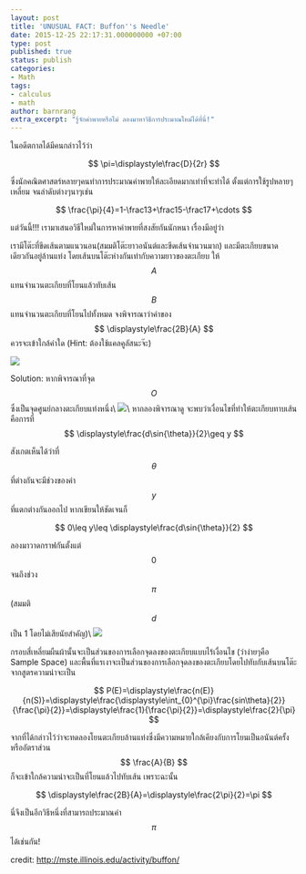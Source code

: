 ```yaml
---
layout: post
title: 'UNUSUAL FACT: Buffon''s Needle'
date: 2015-12-25 22:17:31.000000000 +07:00
type: post
published: true
status: publish
categories:
- Math
tags:
- calculus
- math
author: barnrang
extra_excerpt: "รู้จักค่าพายหรือไม่ ลองมาหาวิธีการประมาณใหม่ได้ที่นี่!"
---
```

ในอดีตกาลได้มีคนกล่าวไว้ว่า

$$ \pi=\displaystyle\frac{D}{2r} $$

ซึ่งนักคณิตศาสตร์หลายๆคนทำการประมาณค่าพายให้ละเอียดมากเท่าที่จะทำได้ ตั้งแต่การใช้รูปหลายๆเหลี่ยม จนลำดับต่างๆนาๆเช่น

$$ \frac{\pi}{4}=1-\frac13+\frac15-\frac17+\cdots $$

แต่วันนี้!!! เรามาเสนอวิธีใหม่ในการหาค่าพายที่สงสัยกันนักหนา เรื่องมีอยู่ว่า

เรามีโต๊ะที่ขีดเส้นตามแนวนอน(สมมติโต๊ะยาวอนันต์และขีดเส้นจำนวนมาก) และมีตะเกียบขนาดเดียวกันอยู่ล้านแท่ง โดยเส้นบนโต๊ะห่างกันเท่ากับความยาวของตะเกียบ ให้ $$ A $$ แทนจำนวนตะเกียบที่โยนแล้วทับเส้น $$ B $$ แทนจำนวนตะเกียบที่โยนไปทั้งหมด จงพิจารณาว่าค่าของ $$ \displaystyle\frac{2B}{A} $$ ควรจะเข้าใกล้ค่าใด (Hint: ต้องใช้แคลคูลัสนะจ๊ะ)


![](https://lh3.googleusercontent.com/P6P7glnUa8byn54uCtOz43U9oawq40UXuFdYwZMLRrSdmG5H2Wvnx1rW4b1uhS8jFreE3Tq_lHo4pzIKHVjwXZoXjJxKSutJr8Iaf9FOCz08HxOY7_MhYMQPn547lRUi42Z9aFpbybFGVbNalMFck1MQnPJCSS6SsmmG-13Yzyf4kUD06F_SJSGT2E30Yrq-T2P6ltSFX_MkfhzKmLVzJT3ArLFU3SbvQG3DmOhcR6VlzkSsOpXrrCd5Gq4_U-BTmBRME3BY6JT2gpnVg5AWdSIFBw3cEURA6hZTHJD6K2TbpRpwnusjsAnb-7vFB2_vKhACgBRNsUoO-FGy3-NHjFMDUqEcWwi_A_Vsq7g27-p_45iOXPlruFNUgiaTnNebPmlcFaNXe-iZNJ4c_TNF7tC1QvTgRgeuiLHgDcnsa8DUrmqSqH1d54TarWAo4PPO-t1z5WtpCOTldRkxBPFjJnQCqXC0p6Z4HAqyyjDZrnaorx5-AmPTzLHv98EhoHfHoEscNo6_JLfIIJPi1y2z4C9fivQtjMFicXh0YIptKWAWwNdsOseacgcuOAG6DwsyOMIG=w800-h600-no)
<!--more-->

Solution: หากพิจารณาที่จุด $$ O $$ ซึ่งเป็นจุดศูนย์กลางตะเกียบแท่งหนึ่ง\\
![](https://lh3.googleusercontent.com/qHliRp1RaLG2PSAMiTSkaoxk0QoYFw76gG_VguxMvuXUDxUJGL9cISN52DDF30Sj6DiLI2XQi9F5ZZCU18ckifNpJYbrCOQ8qPJj-kvwO8JEgaTkaT6OU0RbDq-ETBZDcbeXbm-syIGKroBUoeo_ck6a8n0KufJwDlShmvv8Ps1-ira0m0kvEycwJCTlp8o4LMJgCA380a8BocZN5A8ZI0LU_oG8Ui8TnS4GXYJKYhszY35DWyJgTQc4h1galgdXHjZROg29rYYL-_0pJKpzt17pm4BfQ42vu4brWGXy8NJt0_rA1MNbdZFa8RMZU6L0HF0h7TL31TcMAQKqYqNWXy23gnY38UG34vqHnr80kx_Tzm2veG0aSj1k9fEqizDxPRhL1Gn5luHXsVkQjGWztLPFQvLYaocibEahJqHe2v3-ehQVa_oLOgg9vcnsMZT4elfCGg3eGT7afU_jKSVLpPxwahH1vRdrEsnF52j52mbwMxEKXI3D6NhWDKa_P8L0NBVdkibsOTmAnsGH-E74JW4SE3h-BazoF4mD2rPAhULXyjj5RBn0Mv9gDfrh699ombsi=w431-h397-no)\\
หากลองพิจารณาดู จะพบว่าเงื่อนไขที่ทำให้ตะเกียบทาบเส้นคือการที่ $$ \displaystyle\frac{d\sin{\theta}}{2}\geq y $$

สังเกตเห็นได้ว่าที่ $$\theta$$ ที่ต่างกันจะมีช่วงของค่า $$ y $$ ที่แตกต่างกันออกไป หากเขียนให้ชัดเจนก็

$$ 0\leq y\leq \displaystyle\frac{d\sin{\theta}}{2} $$

ลองมาวาดกราฟกันตั้งแต่ $$ 0 $$ จนถึงช่วง $$ \pi $$ (สมมติ $$ d $$ เป็น 1 โดยไม่เสียนัยสำคัญ)\\
![](https://lh3.googleusercontent.com/TYYwB-kB_QCXVR5bR3XheAsf6kDyqjlUwtRIf9Zn1o0C5vREd59bmthvkZEje0fUw4s9lwvTt20ZuSFOfy70RWoC7GF8c8a6iXUwkfKk7OeA95YusEwlG2yj1U6q4P3avT_v_UFAMB5ghEHrYLg1r7YObe9VJVslbKsnnIJxCrDFQfNCaTid9NNlvYCXY63RS9TMWnx2T8Ht-G300Hdj-Nmhmvx_HiuUm0U9E8xVxGypOp6l1MOL6pQ1Kzq04Yo73G20S6pVwi9pMChC1QGcRVJlvWhoD1yIlpBSvq40DHaWdn1Y2gUfP1aib84jL58kPrIlJGycDqcz_kI5ZvMargzTNQj52rw15qD1WYwWOuV4LNtoSZlKxY7y306W0Pj26PwD5NAc13Zn6mH3dZzGUrNoP3BdGAK9oJsRR9qwSQaJ_OqdsnIDU0ARF0ZB2-u2-Iw5-1k_OqJZe4aP1sgtE6Dt56obnW-7Ci_jO9Gy5hmyb4c6F3GCpqyj2-CSXiF21fiKJPS37dcEZnlXStqP6fTzJzxWUBER8xO3ITNPdXgc9e9I4076SDhj-Eh4yBJkJwJd=w512-h414-no)

กรอบสี่เหลี่ยมผืนผ้านั้นจะเป็นส่วนของการเลือกจุดลงของตะเกียบแบบไร้เงื่อนไข (ว่าง่ายๆคือ Sample Space) และพื้นที่แรเงาจะเป็นส่วนของการเลือกจุดลงของตะเกียบโดยไปทับกับเส้นบนโต๊ะ จากสูตรความน่าจะเป็น

$$ P(E)=\displaystyle\frac{n(E)}{n(S)}=\displaystyle\frac{\displaystyle\int_{0}^{\pi}\frac{sin\theta}{2}}{\frac{\pi}{2}}=\displaystyle\frac{1}{\frac{\pi}{2}}=\displaystyle\frac{2}{\pi} $$

จากที่ได้กล่าวไว้ว่าจะทดลองโยนตะเกียบล้านแท่งซึ่งมีความหมายใกล้เคียงกับการโยนเป็นอนันต์ครั้งหรืออัตราส่วน $$ \frac{A}{B} $$ ก็จะเข้าใกล้ความน่าจะเป็นที่โยนแล้วไปทับเส้น เพราะฉะนั้น

$$ \displaystyle\frac{2B}{A}=\displaystyle\frac{2\pi}{2}=\pi $$

นี่จึงเป็นอีกวิธีหนึ่งที่สามารถประมาณค่า $$ \pi $$ ได้เช่นกัน!

credit: <http://mste.illinois.edu/activity/buffon/>
<!-- tomb -->
